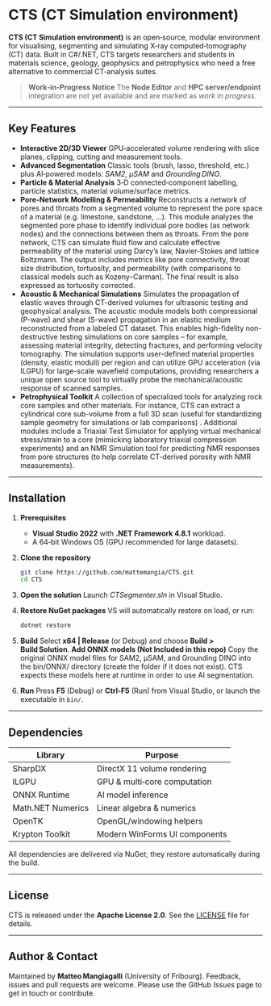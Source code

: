 # CTS (CT Simulation environment)

**CTS (CT Simulation environment)** is an open‑source, modular environment for visualising, segmenting and simulating X‑ray computed‑tomography (CT) data. Built in C#/.NET, CTS targets researchers and students in materials science, geology, geophysics and petrophysics who need a free alternative to commercial CT‑analysis suites.

> **Work‑in‑Progress Notice**
> The **Node Editor** and **HPC server/endpoint** integration are not yet available and are marked as *work in progress*.

---

## Key Features

* **Interactive 2D/3D Viewer**
  GPU‑accelerated volume rendering with slice planes, clipping, cutting and measurement tools.
* **Advanced Segmentation**
  Classic tools (brush, lasso, threshold, etc.) plus AI‑powered models: *SAM2*, *μSAM* and *Grounding DINO*.
* **Particle & Material Analysis**
  3‑D connected‑component labelling, particle statistics, material volume/surface metrics.
* **Pore‑Network Modelling & Permeability**
  Reconstructs a network of pores and throats from a segmented
  volume to represent the pore space of a material (e.g. limestone, sandstone, ...). This module analyzes the
  segmented pore phase to identify individual pore bodies (as network nodes) and the
  connections between them as throats. From the pore network, CTS can simulate fluid flow and
  calculate effective permeability of the material using Darcy’s law, Navier-Stokes and lattice Boltzmann. The
  output includes metrics like pore connectivity, throat size distribution, tortuosity, and permeability (with
  comparisons to classical models such as Kozeny–Carman). The final result is also expressed as tortuosity
  corrected.
* **Acoustic & Mechanical Simulations**
  Simulates the propagation of elastic waves through CT-derived
  volumes for ultrasonic testing and geophysical analysis. The acoustic module models both
  compressional (P-wave) and shear (S-wave) propagation in an elastic medium reconstructed
  from a labeled CT dataset. This enables high-fidelity non-destructive testing simulations on core
  samples – for example, assessing material integrity, detecting fractures, and performing velocity
  tomography. The simulation supports user-defined material properties (density, elastic moduli)
  per region and can utilize GPU acceleration (via ILGPU) for large-scale wavefield computations,
  providing researchers a unique open source tool to virtually probe the mechanical/acoustic response of
  scanned samples.
* **Petrophysical Toolkit**
  A collection of specialized tools for analyzing rock core samples and other
  materials. For instance, CTS can extract a cylindrical core sub-volume from a full 3D scan (useful
  for standardizing sample geometry for simulations or lab comparisons) . Additional modules
  include a Triaxial Test Simulator for applying virtual mechanical stress/strain to a core
  (mimicking laboratory triaxial compression experiments) and an NMR Simulation tool for
  predicting NMR responses from pore structures (to help correlate CT-derived porosity with NMR
  measurements).

---

## Installation

1. **Prerequisites**

   * **Visual Studio 2022** with **.NET Framework 4.8.1** workload.
   * A 64‑bit Windows OS (GPU recommended for large datasets).
2. **Clone the repository**

   ```bash
   git clone https://github.com/mattemangia/CTS.git
   cd CTS
   ```
3. **Open the solution**
   Launch *CTSegmenter.sln* in Visual Studio.
4. **Restore NuGet packages**
   VS will automatically restore on load, or run:

   ```bash
   dotnet restore
   ```
5. **Build**
   Select **x64 | Release** (or Debug) and choose **Build > Build Solution**.
   **Add ONNX models (Not Included in this repo)**
   Copy the original ONNX model files for SAM2, μSAM, and Grounding DINO into the bin/ONNX/ directory (create the folder if it does not exist). CTS expects these models here at runtime in order to use AI segmentation.
7. **Run**
   Press **F5** (Debug) or **Ctrl‑F5** (Run) from Visual Studio, or launch the executable in `bin/`.

---

## Dependencies

| Library           | Purpose                       |
| ----------------- | ----------------------------- |
| SharpDX           | DirectX 11 volume rendering   |
| ILGPU             | GPU & multi‑core computation  |
| ONNX Runtime      | AI model inference            |
| Math.NET Numerics | Linear algebra & numerics     |
| OpenTK            | OpenGL/windowing helpers      |
| Krypton Toolkit   | Modern WinForms UI components |

All dependencies are delivered via NuGet; they restore automatically during the build.

---

## License

CTS is released under the **Apache License 2.0**. See the [LICENSE](LICENSE) file for details.

---

## Author & Contact

Maintained by **Matteo Mangiagalli** (University of Fribourg).
Feedback, issues and pull requests are welcome. Please use the GitHub *Issues* page to get in touch or contribute.
